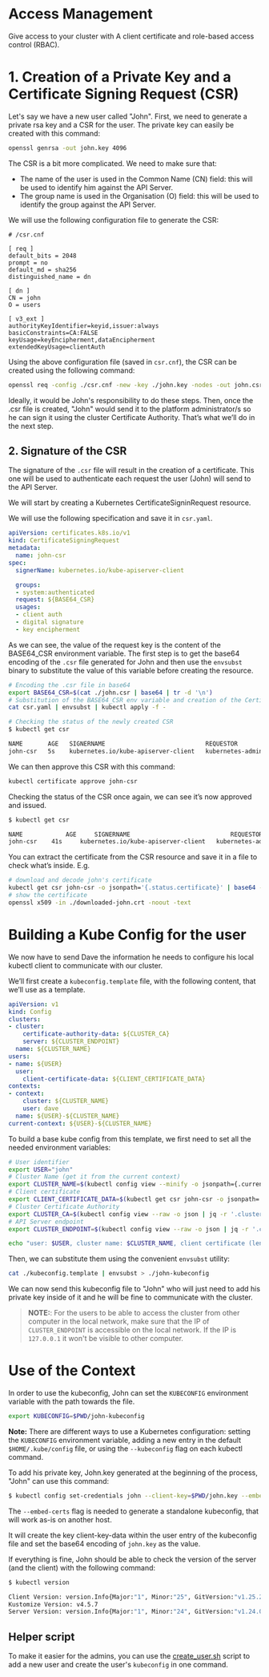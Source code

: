 
# Access Management

Give access to your cluster with A client certificate and role-based access control (RBAC).

# 1. Creation of a Private Key and a Certificate Signing Request (CSR)

Let's say we have a new user called "John". First, we need to generate a private rsa
key and a CSR for the user. The private key can easily be created with this command:

```bash
openssl genrsa -out john.key 4096
```

The CSR is a bit more complicated. We need to make sure that:

- The name of the user is used in the Common Name (CN) field: this will be used to identify him against the API Server.
- The group name is used in the Organisation (O) field: this will be used to identify the group against the API Server.

We will use the following configuration file to generate the CSR:

```
# /csr.cnf

[ req ]
default_bits = 2048
prompt = no
default_md = sha256
distinguished_name = dn

[ dn ]
CN = john
O = users

[ v3_ext ]
authorityKeyIdentifier=keyid,issuer:always
basicConstraints=CA:FALSE
keyUsage=keyEncipherment,dataEncipherment
extendedKeyUsage=clientAuth
```

Using the above configuration file (saved in `csr.cnf`), the CSR can be created using the following command:

```bash
openssl req -config ./csr.cnf -new -key ./john.key -nodes -out john.csr
```

Ideally, it would be John's responsibility to do these steps. Then, once the .csr file
is created, "John" would send it to the platform administrator/s so he can sign it using the cluster
Certificate Authority. That’s what we’ll do in the next step.

## 2. Signature of the CSR

The signature of the `.csr` file will result in the creation of a certificate. This one
will be used to authenticate each request the user (John) will send to the API Server.

We will start by creating a Kubernetes CertificateSigninRequest resource.

We will use the following specification and save it in `csr.yaml`.

```yaml
apiVersion: certificates.k8s.io/v1
kind: CertificateSigningRequest
metadata:
  name: john-csr
spec:
  signerName: kubernetes.io/kube-apiserver-client

  groups:
  - system:authenticated
  request: ${BASE64_CSR}
  usages:
  - client auth
  - digital signature
  - key encipherment
```

As we can see, the value of the request key is the content of the BASE64_CSR environment variable.
The first step is to get the base64 encoding of the `.csr` file generated for John and
then use the `envsubst` binary to substitute the value of this variable before creating the resource.

```bash
# Encoding the .csr file in base64
export BASE64_CSR=$(cat ./john.csr | base64 | tr -d '\n')
# Substitution of the BASE64_CSR env variable and creation of the CertificateSigninRequest resource
cat csr.yaml | envsubst | kubectl apply -f -
```

```bash
# Checking the status of the newly created CSR
$ kubectl get csr

NAME       AGE   SIGNERNAME                            REQUESTOR          REQUESTEDDURATION   CONDITION
john-csr   5s    kubernetes.io/kube-apiserver-client   kubernetes-admin   <none>              Pending
```

We can then approve this CSR with this command:

```bash
kubectl certificate approve john-csr
```

Checking the status of the CSR once again, we can see it’s now approved and issued.

```bash
$ kubectl get csr

NAME            AGE     SIGNERNAME                            REQUESTOR            REQUESTEDDURATION   CONDITION
john-csr    41s     kubernetes.io/kube-apiserver-client   kubernetes-admin     <none>              Approved,Issued
```

You can extract the certificate from the CSR resource and save it in a file to check what’s inside. E.g.

```bash
# download and decode john's certificate
kubectl get csr john-csr -o jsonpath='{.status.certificate}' | base64 --decode > ./downloaded-john.crt
# show the certificate
openssl x509 -in ./downloaded-john.crt -noout -text
```

# Building a Kube Config for the user

We now have to send Dave the information he needs to configure his local kubectl client to communicate with our cluster.

We’ll first create a `kubeconfig.template` file, with the following content, that we’ll use as a template.

```yaml
apiVersion: v1
kind: Config
clusters:
- cluster:
    certificate-authority-data: ${CLUSTER_CA}
    server: ${CLUSTER_ENDPOINT}
  name: ${CLUSTER_NAME}
users:
- name: ${USER}
  user:
    client-certificate-data: ${CLIENT_CERTIFICATE_DATA}
contexts:
- context:
    cluster: ${CLUSTER_NAME}
    user: dave
  name: ${USER}-${CLUSTER_NAME}
current-context: ${USER}-${CLUSTER_NAME}
```

To build a base kube config from this template, we first need to set all the needed environment variables:

```bash
# User identifier
export USER="john"
# Cluster Name (get it from the current context)
export CLUSTER_NAME=$(kubectl config view --minify -o jsonpath={.current-context})
# Client certificate
export CLIENT_CERTIFICATE_DATA=$(kubectl get csr john-csr -o jsonpath='{.status.certificate}')
# Cluster Certificate Authority
export CLUSTER_CA=$(kubectl config view --raw -o json | jq -r '.clusters[] | select(.name == "'$(kubectl config current-context)'") | .cluster."certificate-authority-data"')
# API Server endpoint
export CLUSTER_ENDPOINT=$(kubectl config view --raw -o json | jq -r '.clusters[] | select(.name == "'$(kubectl config current-context)'") | .cluster."server"')

echo "user: $USER, cluster name: $CLUSTER_NAME, client certificate (length): ${#CLIENT_CERTIFICATE_DATA}, Cluster Certificate Authority (length): ${#CLUSTER_CA}, API Server endpoint: $CLUSTER_ENDPOINT"
```

Then, we can substitute them using the convenient `envsubst` utility:

```bash
cat ./kubeconfig.template | envsubst > ./john-kubeconfig
```

We can now send this kubeconfig file to "John" who will just need to add his private key inside of it and he will be fine to communicate with the cluster.

> **NOTE:**: For the users to be able to access the cluster from other computer in the local network, make sure that the IP of `CLUSTER_ENDPOINT` is accessible on the local network. If the IP is `127.0.0.1` it won't be visible to other computer.

# Use of the Context

In order to use the kubeconfig, John can set the `KUBECONFIG` environment variable with the path towards the file.

```bash
export KUBECONFIG=$PWD/john-kubeconfig
```

**Note:** There are different ways to use a Kubernetes configuration: setting the `KUBECONFIG` environment variable, adding a new entry in the default `$HOME/.kube/config` file, or using the `--kubeconfig` flag on each kubectl command.

To add his private key, John.key generated at the beginning of the process, "John" can use this command:

```bash
$ kubectl config set-credentials john --client-key=$PWD/john.key --embed-certs=true
```

The `--embed-certs` flag is needed to generate a standalone kubeconfig, that will work as-is on another host.

It will create the key client-key-data within the user entry of the kubeconfig file and set the base64 encoding of `john.key` as the value.

If everything is fine, John should be able to check the version of the server (and the client) with the following command:

```bash
$ kubectl version

Client Version: version.Info{Major:"1", Minor:"25", GitVersion:"v1.25.2", GitCommit:"5835544ca568b757a8ecae5c153f317e5736700e", GitTreeState:"clean", BuildDate:"2022-09-21T14:33:49Z", GoVersion:"go1.19.1", Compiler:"gc", Platform:"linux/amd64"}
Kustomize Version: v4.5.7
Server Version: version.Info{Major:"1", Minor:"24", GitVersion:"v1.24.0", GitCommit:"4ce5a8954017644c5420bae81d72b09b735c21f0", GitTreeState:"clean", BuildDate:"2022-05-25T22:55:08Z", GoVersion:"go1.18.1", Compiler:"gc", Platform:"linux/amd64"}
```

## Helper script

To make it easier for the admins, you can use the
[create_user.sh](../resources/access_management/create_user) script to add a new user
and create the user's `kubeconfig` in one command.